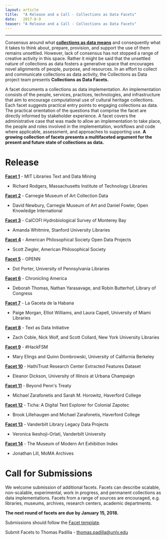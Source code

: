 ```yaml
---
layout: article
title:  "A Release and a Call - Collections as Data Facets"
date:   2017-8-9 
teaser: "A Release and a Call - Collections as Data Facets"
---
```

---

Consensus around what [**collections as data means**](https://collectionsasdata.github.io/statement/) and consequently what it takes to think about, prepare, provision, and support the use of them remains unsettled. However, lack of consensus has not stopped a range of creative activity in this space. Rather it might be said that the unsettled nature of collections as data fosters a generative space that encourages novel alignments of people, purpose, and resources. In an effort to collect and communicate collections as data activity, the Collections as Data project team presents **Collections as Data Facets.**

A facet documents a collections as data implementation. An implementation consists of the people, services, practices, technologies, and infrastructure that aim to encourage computational use of cultural heritage collections. Each facet suggests practical entry points to engaging collections as data. The practical orientation of the questions that comprise the facet are directly informed by stakeholder experience. A facet covers the administrative case that was made to allow an implementation to take place, the people and roles involved in the implementation, workflows and code where applicable, assessment, and approaches to supporting use. **A growing collection of facets presents a multifaceted argument for the present and future state of collections as data.** 

# Release

[**Facet 1**](https://collectionsasdata.github.io/facet1/) - MIT Libraries Text and Data Mining
* Richard Rodgers, Massachusetts Institute of Technology Libraries 

[**Facet 2**](https://collectionsasdata.github.io/facet2/) - Carnegie Museum of Art Collection Data
* David Newbury, Carnegie Museum of Art and Daniel Fowler, Open Knowledge International

[**Facet 3**](https://collectionsasdata.github.io/facet3/) - CalCOFI Hydrobiological Survey of Monterey Bay
* Amanda Whitmire, Stanford University Libraries 

[**Facet 4**](https://collectionsasdata.github.io/facet4/) - American Philosophical Society Open Data Projects
* Scott Ziegler, American Philosophical Society 

[**Facet 5**](https://collectionsasdata.github.io/facet5/) - OPENN
* Dot Porter, University of Pennsylvania Libraries

[**Facet 6**](https://collectionsasdata.github.io/facet6/) - Chronicling America
* Deborah Thomas, Nathan Yarasavage, and Robin Butterhof, Library of Congress

[**Facet 7**](https://collectionsasdata.github.io/facet7/) - La Gaceta de la Habana
* Paige Morgan, Elliot Williams, and Laura Capell, University of Miami Libraries

[**Facet 8**](https://collectionsasdata.github.io/facet8/) - Text as Data Initiative
* Zach Coble, Nick Wolf, and Scott Collard, New York University Libraries

[**Facet 9**](https://collectionsasdata.github.io/facet9/) - #HackFSM
* Mary Elings and Quinn Dombrowski, University of California Berkeley

[**Facet 10**](https://collectionsasdata.github.io/facet10/) - HathiTrust Research Center Extracted Features Dataset
* Eleanor Dickson, University of Illinois at Urbana Champaign

[**Facet 11**](https://collectionsasdata.github.io/facet11/) - Beyond Penn's Treaty
* Michael Zarafonetis and Sarah M. Horowitz, Haverford College

[**Facet 12**](https://collectionsasdata.github.io/facet12/) - Ticha: A Digital Text Explorer for Colonial Zapotec
* Brook Lillehaugen and Michael Zarafonetis, Haverford College 

[**Facet 13**](https://collectionsasdata.github.io/facet13/) - Vanderbilt Library Legacy Data Projects
* Veronica Ikeshoji-Orlati, Vanderbilt University

[**Facet 14**](https://collectionsasdata.github.io/facet14/) - The Museum of Modern Art Exhibition Index
* Jonathan Lill, MoMA Archives

# Call for Submissions

We welcome submission of additional facets. Facets can describe scalable, non-scalable, experimental, work in progress, and permanent collections as data implementations. Facets from a range of sources are encouraged, e.g. libraries, museums, archives, research centers, academic departments. 

**The next round of facets are due by January 15, 2018.** 

Submissions should follow the [Facet template](https://docs.google.com/document/d/1_i4DEggmZDzZ_JXIIZdwF7M4bMjR36W9Vk2pjZtCho0/edit). 

Submit Facets to Thomas Padilla - thomas.padilla@unlv.edu
